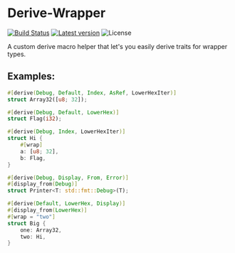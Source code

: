 # Derive-Wrapper
[![Build Status](https://travis-ci.org/elichai/derive-wrapper.svg?branch=master)](https://travis-ci.org/elichai/derive-wrapper)
[![Latest version](https://img.shields.io/crates/v/derive-wrapper.svg)](https://crates.io/crates/derive-wrapper)
![License](https://img.shields.io/crates/l/derive-wrapper.svg)

A custom derive macro helper that let's you easily derive traits for wrapper types.
## Examples:
```rust
#[derive(Debug, Default, Index, AsRef, LowerHexIter)]
struct Array32([u8; 32]);

#[derive(Debug, Default, LowerHex)]
struct Flag(i32);

#[derive(Debug, Index, LowerHexIter)]
struct Hi {
    #[wrap]
    a: [u8; 32],
    b: Flag,
}

#[derive(Debug, Display, From, Error)]
#[display_from(Debug)]
struct Printer<T: std::fmt::Debug>(T);

#[derive(Default, LowerHex, Display)]
#[display_from(LowerHex)]
#[wrap = "two"]
struct Big {
    one: Array32,
    two: Hi,
}
```